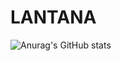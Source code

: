 # LANTANA
![Anurag's GitHub stats](https://github-readme-stats.vercel.app/api?username=AParovyshnaya&theme=cobalt&show_icons=true)
